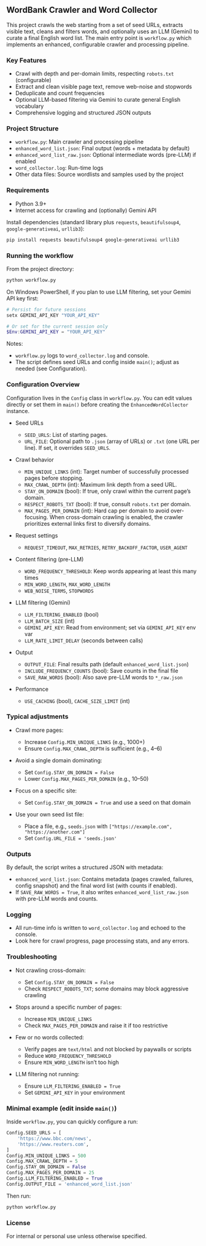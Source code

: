 ## WordBank Crawler and Word Collector

This project crawls the web starting from a set of seed URLs, extracts visible text, cleans and filters words, and optionally uses an LLM (Gemini) to curate a final English word list. The main entry point is `workflow.py` which implements an enhanced, configurable crawler and processing pipeline.

### Key Features
- Crawl with depth and per-domain limits, respecting `robots.txt` (configurable)
- Extract and clean visible page text, remove web-noise and stopwords
- Deduplicate and count frequencies
- Optional LLM-based filtering via Gemini to curate general English vocabulary
- Comprehensive logging and structured JSON outputs

### Project Structure
- `workflow.py`: Main crawler and processing pipeline
- `enhanced_word_list.json`: Final output (words + metadata by default)
- `enhanced_word_list_raw.json`: Optional intermediate words (pre-LLM) if enabled
- `word_collector.log`: Run-time logs
- Other data files: Source wordlists and samples used by the project

### Requirements
- Python 3.9+
- Internet access for crawling and (optionally) Gemini API

Install dependencies (standard library plus `requests`, `beautifulsoup4`, `google-generativeai`, `urllib3`):
```bash
pip install requests beautifulsoup4 google-generativeai urllib3
```

### Running the workflow
From the project directory:
```bash
python workflow.py
```

On Windows PowerShell, if you plan to use LLM filtering, set your Gemini API key first:
```powershell
# Persist for future sessions
setx GEMINI_API_KEY "YOUR_API_KEY"

# Or set for the current session only
$Env:GEMINI_API_KEY = "YOUR_API_KEY"
```

Notes:
- `workflow.py` logs to `word_collector.log` and console.
- The script defines seed URLs and config inside `main()`; adjust as needed (see Configuration). 

### Configuration Overview
Configuration lives in the `Config` class in `workflow.py`. You can edit values directly or set them in `main()` before creating the `EnhancedWordCollector` instance.

- Seed URLs
  - `SEED_URLS`: List of starting pages.
  - `URL_FILE`: Optional path to `.json` (array of URLs) or `.txt` (one URL per line). If set, it overrides `SEED_URLS`.

- Crawl behavior
  - `MIN_UNIQUE_LINKS` (int): Target number of successfully processed pages before stopping.
  - `MAX_CRAWL_DEPTH` (int): Maximum link depth from a seed URL.
  - `STAY_ON_DOMAIN` (bool): If true, only crawl within the current page’s domain.
  - `RESPECT_ROBOTS_TXT` (bool): If true, consult `robots.txt` per domain.
  - `MAX_PAGES_PER_DOMAIN` (int): Hard cap per domain to avoid over-focusing. When cross-domain crawling is enabled, the crawler prioritizes external links first to diversify domains.

- Request settings
  - `REQUEST_TIMEOUT`, `MAX_RETRIES`, `RETRY_BACKOFF_FACTOR`, `USER_AGENT`

- Content filtering (pre-LLM)
  - `WORD_FREQUENCY_THRESHOLD`: Keep words appearing at least this many times
  - `MIN_WORD_LENGTH`, `MAX_WORD_LENGTH`
  - `WEB_NOISE_TERMS`, `STOPWORDS`

- LLM filtering (Gemini)
  - `LLM_FILTERING_ENABLED` (bool)
  - `LLM_BATCH_SIZE` (int)
  - `GEMINI_API_KEY`: Read from environment; set via `GEMINI_API_KEY` env var
  - `LLM_RATE_LIMIT_DELAY` (seconds between calls)

- Output
  - `OUTPUT_FILE`: Final results path (default `enhanced_word_list.json`)
  - `INCLUDE_FREQUENCY_COUNTS` (bool): Save counts in the final file
  - `SAVE_RAW_WORDS` (bool): Also save pre-LLM words to `*_raw.json`

- Performance
  - `USE_CACHING` (bool), `CACHE_SIZE_LIMIT` (int)

### Typical adjustments
- Crawl more pages:
  - Increase `Config.MIN_UNIQUE_LINKS` (e.g., 1000+)
  - Ensure `Config.MAX_CRAWL_DEPTH` is sufficient (e.g., 4–6)

- Avoid a single domain dominating:
  - Set `Config.STAY_ON_DOMAIN = False`
  - Lower `Config.MAX_PAGES_PER_DOMAIN` (e.g., 10–50)

- Focus on a specific site:
  - Set `Config.STAY_ON_DOMAIN = True` and use a seed on that domain

- Use your own seed list file:
  - Place a file, e.g., `seeds.json` with `["https://example.com", "https://another.com"]`
  - Set `Config.URL_FILE = 'seeds.json'`

### Outputs
By default, the script writes a structured JSON with metadata:
- `enhanced_word_list.json`: Contains metadata (pages crawled, failures, config snapshot) and the final word list (with counts if enabled).
- If `SAVE_RAW_WORDS = True`, it also writes `enhanced_word_list_raw.json` with pre-LLM words and counts.

### Logging
- All run-time info is written to `word_collector.log` and echoed to the console.
- Look here for crawl progress, page processing stats, and any errors.

### Troubleshooting
- Not crawling cross-domain:
  - Set `Config.STAY_ON_DOMAIN = False`
  - Check `RESPECT_ROBOTS_TXT`; some domains may block aggressive crawling

- Stops around a specific number of pages:
  - Increase `MIN_UNIQUE_LINKS`
  - Check `MAX_PAGES_PER_DOMAIN` and raise it if too restrictive

- Few or no words collected:
  - Verify pages are `text/html` and not blocked by paywalls or scripts
  - Reduce `WORD_FREQUENCY_THRESHOLD`
  - Ensure `MIN_WORD_LENGTH` isn’t too high

- LLM filtering not running:
  - Ensure `LLM_FILTERING_ENABLED = True`
  - Set `GEMINI_API_KEY` in your environment

### Minimal example (edit inside `main()`)
Inside `workflow.py`, you can quickly configure a run:
```python
Config.SEED_URLS = [
    'https://www.bbc.com/news',
    'https://www.reuters.com',
]
Config.MIN_UNIQUE_LINKS = 500
Config.MAX_CRAWL_DEPTH = 5
Config.STAY_ON_DOMAIN = False
Config.MAX_PAGES_PER_DOMAIN = 25
Config.LLM_FILTERING_ENABLED = True
Config.OUTPUT_FILE = 'enhanced_word_list.json'
```
Then run:
```bash
python workflow.py
```

### License
For internal or personal use unless otherwise specified.



